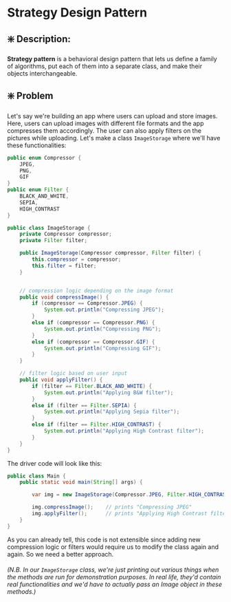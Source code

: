 # Strategy Design Pattern


## ❇️ Description:
**Strategy pattern** is a behavioral design pattern that lets us define a family of algorithms, put each of them into a separate class, and make their objects interchangeable. 


## ❇️ Problem
Let's say we're building an app where users can upload and store images. Here, users can upload images with different file formats and the app compresses them accordingly. The user can also apply filters on the pictures while uploading. Let's make a class `ImageStorage` where we'll have these functionalities:
```java
public enum Compressor {
    JPEG,
    PNG,
    GIF
}
public enum Filter {
    BLACK_AND_WHITE,
    SEPIA,
    HIGH_CONTRAST
}
```
```java
public class ImageStorage {
    private Compressor compressor;
    private Filter filter;

    public ImageStorage(Compressor compressor, Filter filter) {
        this.compressor = compressor;
        this.filter = filter;
    }


    // compression logic depending on the image format
    public void compressImage() {
        if (compressor == Compressor.JPEG) {
            System.out.println("Compressing JPEG");
        }
        else if (compressor == Compressor.PNG) {
            System.out.println("Compressing PNG");
        }
        else if (compressor == Compressor.GIF) {
            System.out.println("Compressing GIF");
        }
    }

    // filter logic based on user input
    public void applyFilter() {
        if (filter == Filter.BLACK_AND_WHITE) {
            System.out.println("Applying B&W filter");
        }
        else if (filter == Filter.SEPIA) {
            System.out.println("Applying Sepia filter");
        }
        else if (filter == Filter.HIGH_CONTRAST) {
            System.out.println("Applying High Contrast filter");
        }
    }
}
```
The driver code will look like this:
```java
public class Main {
    public static void main(String[] args) {

        var img = new ImageStorage(Compressor.JPEG, Filter.HIGH_CONTRAST);

        img.compressImage();    // prints "Compressing JPEG"
        img.applyFilter();      // prints "Applying High Contrast filter"
    }
}
```

As you can already tell, this code is not extensible since adding new compression logic or filters would require us to modify the class again and again. So we need a better approach.

###### _(N.B. In our `ImageStorage` class, we're just printing out various things when the methods are run for demonstration purposes. In real life, they'd contain real functionalities and we'd have to actually pass an Image object in these methods.)_

